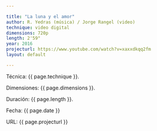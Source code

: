 ```yaml
---

title: "La luna y el amor"
author: R. Yedras (música) / Jorge Rangel (video)
technique: video digital
dimensions: 720p
length: 2'59"
year: 2016
projecturl: https://www.youtube.com/watch?v=xaxxdkqq2fm
layout: default

---
```


Técnica: {{ page.technique }}.

Dimensiones: {{ page.dimensions }}.

Duración: {{ page.length }}.

Fecha: {{ page.date }}

URL: {{ page.projecturl }}